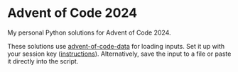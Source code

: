 # Advent of Code 2024

My personal Python solutions for Advent of Code 2024.

These solutions use [advent-of-code-data](https://pypi.org/project/advent-of-code-data/) for loading inputs.
Set it up with your session key ([instructions](https://github.com/wimglenn/advent-of-code-wim/issues/1)).
Alternatively, save the input to a file or paste it directly into the script.
